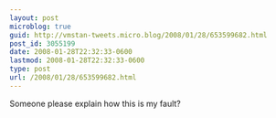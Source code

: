 ```yaml
---
layout: post
microblog: true
guid: http://vmstan-tweets.micro.blog/2008/01/28/653599682.html
post_id: 3055199
date: 2008-01-28T22:32:33-0600
lastmod: 2008-01-28T22:32:33-0600
type: post
url: /2008/01/28/653599682.html
---
```

Someone please explain how this is my fault?
